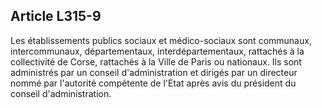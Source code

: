 ## Article L315-9

Les établissements publics sociaux et médico-sociaux sont communaux, intercommunaux, départementaux,
interdépartementaux, rattachés à la collectivité de Corse, rattachés à la Ville de Paris ou nationaux. Ils sont
administrés par un conseil d'administration et dirigés par un directeur nommé par l'autorité compétente de
l'Etat après avis du président du conseil d'administration.

